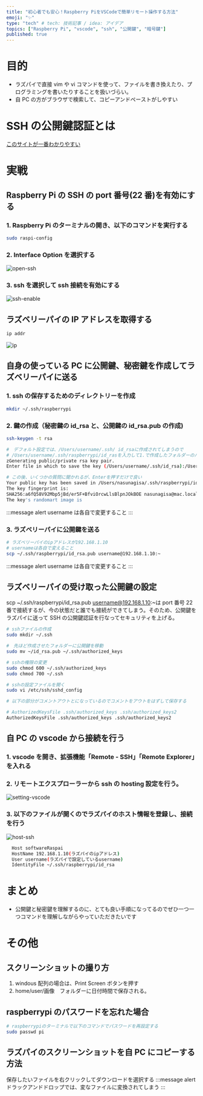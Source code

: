 ```yaml
---
title: "初心者でも安心！Raspberry PiをVSCodeで簡単リモート操作する方法"
emoji: "✨"
type: "tech" # tech: 技術記事 / idea: アイデア
topics: ["Raspberry Pi", "vscode", "ssh", "公開鍵", "暗号鍵"]
published: true
---
```


# 目的

- ラズパイで直接 vim や vi コマンドを使って、ファイルを書き換えたり、プログラミングを書いたりすることを扱いづらい。
- 自 PC の方がブラウザで検索して、コピーアンドペーストがしやすい

# SSH の公開鍵認証とは

[このサイトが一番わかりやすい](https://qiita.com/angel_p_57/items/2e3f3f8661de32a0d432)

# 実戦

## Raspberry Pi の SSH の port 番号(22 番)を有効にする

### 1. Raspberry Pi のターミナルの開き、以下のコマンドを実行する

```bash
sudo raspi-config
```

### 2. Interface Option を選択する

![open-ssh](/images/rasveripay-ssh-vscode/open-ssh.png)

### 3. ssh を選択して ssh 接続を有効にする

![ssh-enable](/images/rasveripay-ssh-vscode/ssh-enable.png)

## ラズベリーパイの IP アドレスを取得する

```bash
ip addr
```

![ip](https://sozorablog.com/wp-content/uploads/2022/01/raspberry-pi-ip-addr.png)

## 自身の使っている PC に公開鍵、秘密鍵を作成してラズベリーパイに送る

### 1. ssh の保存するためのディレクトリーを作成

```bash
mkdir ~/.ssh/raspberrypi
```

### 2. 鍵の作成（秘密鍵の id_rsa と、公開鍵の id_rsa.pub の作成)

```bash
ssh-keygen -t rsa
```

```bash
#　デフォルト設定では、/Users/username/.ssh/ id_rsaに作成されてしまうので
# /Users/username/.ssh/raspberrypi/id_rasを入力して1.で作成したフォルダーのパスに選択する
zGenerating public/private rsa key pair.
Enter file in which to save the key (/Users/username/.ssh/id_rsa):/Users/username/.ssh/raspberrypi/id_ras
```

```bash
# この後、いくつかの質問に聞かれるが、Enterを押すだけで良い
Your public key has been saved in /Users/nasunagisa/.ssh/raspberrypi/id_ras.pub
The key fingerprint is:
SHA256:a6fQ58V92Mbp5jBd/er5F+BfviOrcwLlsBlpnJOkBOE nasunagisa@mac.local
The key's randomart image is
```

:::message alert
username は各自で変更すること
:::

### 3. ラズベリーパイに公開鍵を送る

```bash
# ラズベリーパイのipアドレスが192.168.1.10
# usernameは各自で変えること
scp ~/.ssh/raspberrypi/id_rsa.pub username@192.168.1.10:~
```

:::message alert
username は各自で変更すること
:::

## ラズベリーパイの受け取った公開鍵の設定

scp ~/.ssh/raspberrypi/id_rsa.pub username@192.168.1.10:~は port 番号 22 番で接続するが、今の状態だと誰でも接続ができてしまう。そのため、公開鍵をラズパイに送って SSH の公開鍵認証を行なってセキュリティを上げる。

```bash
# sshファイルの作成
sudo mkdir ~/.ssh
```

```bash
#　先ほど作成させたフォルダーに公開鍵を移動
sudo mv ~/id_rsa.pub ~/.ssh/authorized_keys
```

```bash
# sshの権限の変更
sudo chmod 600 ~/.ssh/authorized_keys
sudo chmod 700 ~/.ssh
```

```bash
# sshの設定ファイルを開く
sudo vi /etc/ssh/sshd_config
```

```bash
# 以下の部分がコメントアウトとになっているのでコメントをアウトをはずして保存する

# AuthorizedKeysFile .ssh/authorized_keys .ssh/authorized_keys2
AuthorizedKeysFile .ssh/authorized_keys .ssh/authorized_keys2
```

## 自 PC の vscode から接続を行う

### 1. vscode を開き、拡張機能「Remote - SSH」「Remote Explorer」を入れる

### 2. リモートエクスプローラーから ssh の hosting 設定を行う。

![setting-vscode](/images/rasveripay-ssh-vscode/seggint-vscode.png)

### 3. 以下のファイルが開くのでラズパイのホスト情報を登録し、接続を行う

![host-ssh](/images/rasveripay-ssh-vscode/host.png)

```bash
  Host softwareRaspai
  HostName 192.168.1.10(ラズパイのipアドレス)
  User username(ラズパイで設定しているusername)
  IdentityFile ~/.ssh/raspberrypi/id_rsa
```

# まとめ

- 公開鍵と秘密鍵を理解するのに、とても良い手順になってるのでぜひ一つ一つコマンドを理解しながらやっていただきたいです

# その他

## スクリーンショットの撮り方

1. windous 配列の場合は、Print Screen ボタンを押す
2. home/user/画像　フォルダーに日付時間で保存される。

## raspberrypi のパスワードを忘れた場合

```bash
# raspberrypiのターミナルで以下のコマンドでパスワードを再設定する
sudo passwd pi
```

## ラズパイのスクリーンショットを自 PC にコピーする方法

保存したいファイルを右クリックしてダウンロードを選択する
:::message alert
ドラックアンドドロップでは、変なファイルに変換されてしまう
:::
